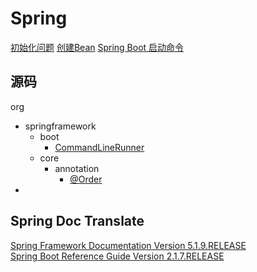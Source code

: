 # Spring

[初始化问题]()  [创建Bean]()  [Spring Boot 启动命令](springboot/1.md)

## 源码

org
- springframework
  - boot
    - [CommandLineRunner](source/org/springframework/boot/CommandLineRunner.md)
  - core
    - annotation
      - [@Order](source/org/springframework/core/annotation/Order.md)
- 

## Spring Doc Translate

[Spring Framework Documentation Version 5.1.9.RELEASE](springframework/5.1.9.RELEASE/index.md)  
[Spring Boot Reference Guide Version 2.1.7.RELEASE](springboot/2.1.7.RELEASE/index.md)